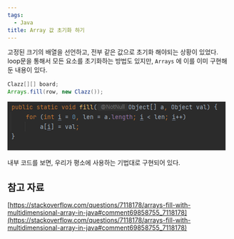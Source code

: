 ```yaml
---
tags:
  - Java
title: Array 값 초기화 하기
---
```


고정된 크기의 배열을 선언하고, 전부 같은 값으로 초기화 해야되는 상황이 있었다. loop문을 통해서 모든 요소를 초기화하는 방법도 있지만, `Arrays` 에 이를 이미 구현해둔 내용이 있다.

```java
Clazz[][] board;
Arrays.fill(row, new Clazz());
```

![Untitled](assets/Untitled-4549647.png)

내부 코드를 보면, 우리가 평소에 사용하는 기법대로 구현되어 있다.

## 참고 자료

[https://stackoverflow.com/questions/7118178/arrays-fill-with-multidimensional-array-in-java#comment69858755_7118178](https://stackoverflow.com/questions/7118178/arrays-fill-with-multidimensional-array-in-java#comment69858755_7118178)
